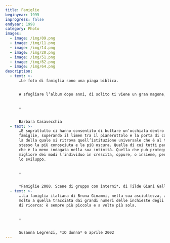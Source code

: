 ```yaml
---
title: Famiglie
beginyear: 1995
inprogress: false
endyear: 1998
category: Photo
images:
  - image: /img/09.png
  - image: /img/11.png
  - image: /img/14.png
  - image: /img/20.png
  - image: /img/51.png
  - image: /img/62.png
  - image: /img/64.png
description:
  - text: >-
      …Le foto di famiglia sono una piaga biblica.


      A sfogliare l’album dopo anni, di solito ti viene un gran magone, o inorridisci per l’imbarazzo di capelli e girocolli tragicamente alla moda. Rivedi facce note, tavole imbandite di torte e candeline, alberi di natale, lauree, matrimoni, battesimi e vacanze.


      —


      Barbara Casavecchia
  - text: >-
      …E soprattutto ci hanno consentito di buttare un’occhiata dentro le
      famiglie, superando il limen tra il pianerottolo e la porta di casa, al di
      là della quale si ritrova quell’istituzione universale che è al tempo
      stesso la più conosciuta e la più oscura. Quella di cui tutti parlano, ma
      che è la meno indagata nella sua intimità. Quella che può proteggere nel
      migliore dei modi l’individuo in crescita, oppure, o insieme, perturbarne
      lo sviluppo.


      —


      *Famiglie 2000. Scene di gruppo con interni*, di Tilde Giani Gallino, Einaudi, Torino 2000.
  - text: >-
      ….La famiglia italiana di Bruna Ginammi, nella sua asciuttezza, assomiglia
      molto a quella tracciata dai grandi numeri delle inchieste degli istituti
      di ricerca: è sempre più piccola e a volte più sola.


      —


      Susanna Legrenzi, *IO donna* 6 aprile 2002
---
```

